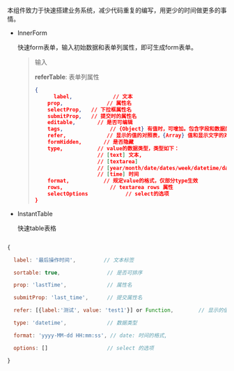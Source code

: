 本组件致力于快速搭建业务系统，减少代码重复的编写，用更少的时间做更多的事情。

- InnerForm

  快速form表单，输入初始数据和表单列属性，即可生成form表单。

  > 输入
  > 
  > **referTable**: 表单列属性
  > 
  > ```json
  > {
  > 	  label,             // 文本
  >     prop,              // 属性名
  >   	selectProp,   // 下拉框属性名
  >   	submitProp,   // 提交时的属性名
  >   	editable,       // 是否可编辑
  >   	tags,               // {Object} 有值时，可增加。包含字段和数据类型
  >   	refer,             // 显示的值的对照表，{Array} 值和显示文字的对照表[{label: 'value', value: 'key'}]，{Function({ rawVal })} return 显示的文字, {Object} key-value 对照
  >   	formHidden,       // 是否隐藏
  >   	type,         	// value的数据类型，类型如下：
  > 					// [text] 文本,
  > 					// [textarea]
  > 					// [year/month/date/dates/week/datetime/datetimerange/daterange/monthrange] 日期
  > 					// [time] 时间
  >   	format,           // 规定value的格式，仅部分type生效
  >   	rows,               // textarea rows 属性
  >   	selectOptions            // select的选项
  > } 
  > ```

- InstantTable

  快速table表格

```js

{ 

  label: '最后操作时间',         // 文本标签

  sortable: true,               // 是否可排序

  prop: 'lastTime',             // 属性名

  submitProp: 'last_time',      // 提交属性名

  refer: [{label:'测试', value: 'test1'}] or Function,        // 显示的值的对照表，{Array} 值和显示文字的对照表，{Function} return 显示的文字

  type: 'datetime',             // 数据类型

  format: 'yyyy-MM-dd HH:mm:ss', // date: 时间的格式, 

  options: []                   // select 的选项

}

```
